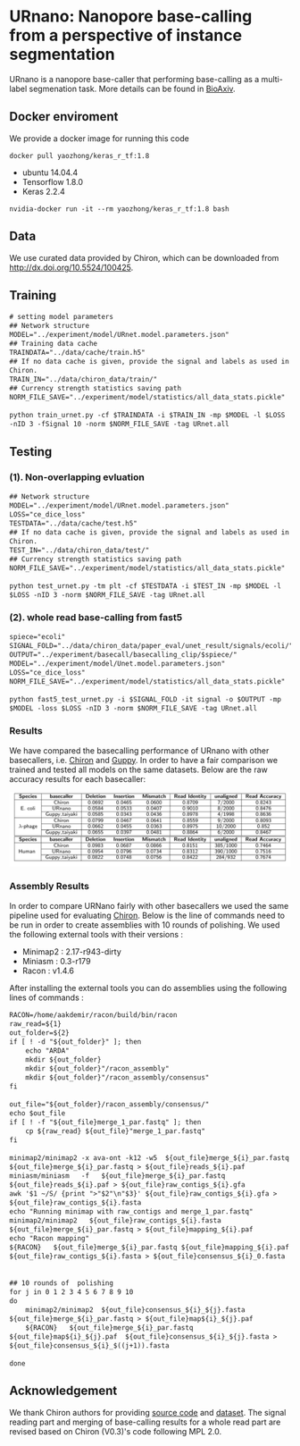# URnano: Nanopore base-calling from a perspective of instance segmentation

URnano is a nanopore base-caller that performing base-calling as a multi-label segmenation task.
More details can be found in [BioAxiv](https://www.biorxiv.org/content/10.1101/694919v1).

## Docker enviroment
We provide a docker image for running this code
```
docker pull yaozhong/keras_r_tf:1.8
```

* ubuntu 14.04.4
* Tensorflow 1.8.0
* Keras 2.2.4

```
nvidia-docker run -it --rm yaozhong/keras_r_tf:1.8 bash
```

## Data
We use curated data provided by Chiron, which can be downloaded from http://dx.doi.org/10.5524/100425.

## Training
```
# setting model parameters
## Network structure
MODEL="../experiment/model/URnet.model.parameters.json"
## Training data cache
TRAINDATA="../data/cache/train.h5"
## If no data cache is given, provide the signal and labels as used in Chiron.
TRAIN_IN="../data/chiron_data/train/"
## Currency strength statistics saving path
NORM_FILE_SAVE="../experiment/model/statistics/all_data_stats.pickle"

python train_urnet.py -cf $TRAINDATA -i $TRAIN_IN -mp $MODEL -l $LOSS -nID 3 -fSignal 10 -norm $NORM_FILE_SAVE -tag URnet.all
```


## Testing
### (1). Non-overlapping evluation
```
## Network structure
MODEL="../experiment/model/URnet.model.parameters.json"
LOSS="ce_dice_loss"
TESTDATA="../data/cache/test.h5"
## If no data cache is given, provide the signal and labels as used in Chiron.
TEST_IN="../data/chiron_data/test/"
## Currency strength statistics saving path
NORM_FILE_SAVE="../experiment/model/statistics/all_data_stats.pickle"

python test_urnet.py -tm plt -cf $TESTDATA -i $TEST_IN -mp $MODEL -l $LOSS -nID 3 -norm $NORM_FILE_SAVE -tag URnet.all
```


### (2). whole read base-calling from fast5
```
spiece="ecoli"
SIGNAL_FOLD="../data/chiron_data/paper_eval/unet_result/signals/ecoli/"
OUTPUT="../experiment/basecall/basecalling_clip/$spiece/"
MODEL="../experiment/model/Unet.model.parameters.json"
LOSS="ce_dice_loss"
NORM_FILE_SAVE="../experiment/model/statistics/all_data_stats.pickle"

python fast5_test_urnet.py -i $SIGNAL_FOLD -it signal -o $OUTPUT -mp $MODEL -loss $LOSS -nID 3 -norm $NORM_FILE_SAVE -tag URnet.all
```

### Results

We have compared the basecalling performance of URnano with other basecallers, i.e. [Chiron](https://github.com/haotianteng/Chiron) and [Guppy](https://github.com/nanoporetech/taiyaki).
In order to have a fair comparison we trained and tested all models on the same datasets. Below are the raw accuracy results for each basecaller:

![raw Accuracy](raw_accuracy.png)

### Assembly Results 

In order to compare URNano fairly with other basecallers we used the same pipeline used for evaluating [Chiron](https://github.com/haotianteng/Chiron). Below is the line of commands need to be run in order to create assemblies with 10 rounds of polishing. We used the following external tools with their versions :

- Minimap2 : 2.17-r943-dirty
- Miniasm : 0.3-r179
- Racon : v1.4.6

After installing the external tools you can do assemblies using the following lines of commands : 



```
RACON=/home/aakdemir/racon/build/bin/racon
raw_read=${1}
out_folder=${2}
if [ ! -d "${out_folder}" ]; then
    echo "ARDA"
    mkdir ${out_folder}
    mkdir ${out_folder}"/racon_assembly"
    mkdir ${out_folder}"/racon_assembly/consensus"
fi

out_file="${out_folder}/racon_assembly/consensus/"
echo $out_file
if [ ! -f "${out_file}merge_1_par.fastq" ]; then
    cp ${raw_read} ${out_file}"merge_1_par.fastq"
fi

minimap2/minimap2 -x ava-ont -k12 -w5  ${out_file}merge_${i}_par.fastq ${out_file}merge_${i}_par.fastq > ${out_file}reads_${i}.paf
miniasm/miniasm   -f   ${out_file}merge_${i}_par.fastq ${out_file}reads_${i}.paf > ${out_file}raw_contigs_${i}.gfa
awk '$1 ~/S/ {print ">"$2"\n"$3}' ${out_file}raw_contigs_${i}.gfa > ${out_file}raw_contigs_${i}.fasta
echo "Running minimap with raw_contigs and merge_1_par.fastq"
minimap2/minimap2   ${out_file}raw_contigs_${i}.fasta ${out_file}merge_${i}_par.fastq > ${out_file}mapping_${i}.paf
echo "Racon mapping"
${RACON}   ${out_file}merge_${i}_par.fastq ${out_file}mapping_${i}.paf ${out_file}raw_contigs_${i}.fasta > ${out_file}consensus_${i}_0.fasta


## 10 rounds of  polishing
for j in 0 1 2 3 4 5 6 7 8 9 10
do
    minimap2/minimap2  ${out_file}consensus_${i}_${j}.fasta ${out_file}merge_${i}_par.fastq > ${out_file}map${i}_${j}.paf
    ${RACON}   ${out_file}merge_${i}_par.fastq ${out_file}map${i}_${j}.paf  ${out_file}consensus_${i}_${j}.fasta >  ${out_file}consensus_${i}_$((j+1)).fasta

done

```


## Acknowledgement
We thank Chiron authors for providing [source code](https://github.com/haotianteng/Chiron) and [dataset](http://gigadb.org/dataset/100425).
The signal reading part and merging of base-calling results for a whole read part are revised based on Chiron (V0.3)'s code following MPL 2.0.
